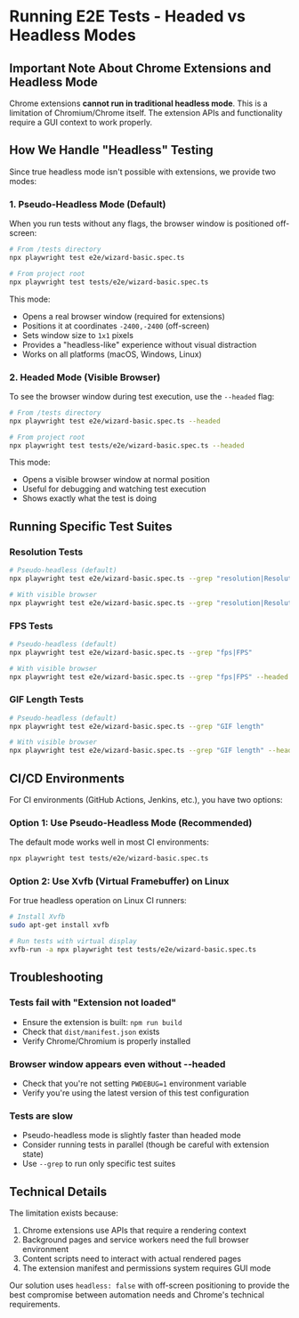 # Running E2E Tests - Headed vs Headless Modes

## Important Note About Chrome Extensions and Headless Mode

Chrome extensions **cannot run in traditional headless mode**. This is a limitation of Chromium/Chrome itself. The extension APIs and functionality require a GUI context to work properly.

## How We Handle "Headless" Testing

Since true headless mode isn't possible with extensions, we provide two modes:

### 1. **Pseudo-Headless Mode (Default)**
When you run tests without any flags, the browser window is positioned off-screen:
```bash
# From /tests directory
npx playwright test e2e/wizard-basic.spec.ts

# From project root
npx playwright test tests/e2e/wizard-basic.spec.ts
```

This mode:
- Opens a real browser window (required for extensions)
- Positions it at coordinates `-2400,-2400` (off-screen)
- Sets window size to `1x1` pixels
- Provides a "headless-like" experience without visual distraction
- Works on all platforms (macOS, Windows, Linux)

### 2. **Headed Mode (Visible Browser)**
To see the browser window during test execution, use the `--headed` flag:
```bash
# From /tests directory
npx playwright test e2e/wizard-basic.spec.ts --headed

# From project root
npx playwright test tests/e2e/wizard-basic.spec.ts --headed
```

This mode:
- Opens a visible browser window at normal position
- Useful for debugging and watching test execution
- Shows exactly what the test is doing

## Running Specific Test Suites

### Resolution Tests
```bash
# Pseudo-headless (default)
npx playwright test e2e/wizard-basic.spec.ts --grep "resolution|Resolution"

# With visible browser
npx playwright test e2e/wizard-basic.spec.ts --grep "resolution|Resolution" --headed
```

### FPS Tests
```bash
# Pseudo-headless (default)
npx playwright test e2e/wizard-basic.spec.ts --grep "fps|FPS"

# With visible browser
npx playwright test e2e/wizard-basic.spec.ts --grep "fps|FPS" --headed
```

### GIF Length Tests
```bash
# Pseudo-headless (default)
npx playwright test e2e/wizard-basic.spec.ts --grep "GIF length"

# With visible browser
npx playwright test e2e/wizard-basic.spec.ts --grep "GIF length" --headed
```

## CI/CD Environments

For CI environments (GitHub Actions, Jenkins, etc.), you have two options:

### Option 1: Use Pseudo-Headless Mode (Recommended)
The default mode works well in most CI environments:
```bash
npx playwright test tests/e2e/wizard-basic.spec.ts
```

### Option 2: Use Xvfb (Virtual Framebuffer) on Linux
For true headless operation on Linux CI runners:
```bash
# Install Xvfb
sudo apt-get install xvfb

# Run tests with virtual display
xvfb-run -a npx playwright test tests/e2e/wizard-basic.spec.ts
```

## Troubleshooting

### Tests fail with "Extension not loaded"
- Ensure the extension is built: `npm run build`
- Check that `dist/manifest.json` exists
- Verify Chrome/Chromium is properly installed

### Browser window appears even without --headed
- Check that you're not setting `PWDEBUG=1` environment variable
- Verify you're using the latest version of this test configuration

### Tests are slow
- Pseudo-headless mode is slightly faster than headed mode
- Consider running tests in parallel (though be careful with extension state)
- Use `--grep` to run only specific test suites

## Technical Details

The limitation exists because:
1. Chrome extensions use APIs that require a rendering context
2. Background pages and service workers need the full browser environment
3. Content scripts need to interact with actual rendered pages
4. The extension manifest and permissions system requires GUI mode

Our solution uses `headless: false` with off-screen positioning to provide the best compromise between automation needs and Chrome's technical requirements.